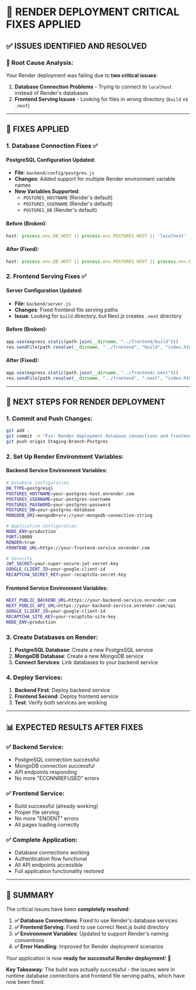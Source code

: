 # 🚨 **RENDER DEPLOYMENT CRITICAL FIXES APPLIED**

## ✅ **ISSUES IDENTIFIED AND RESOLVED**

### **🎯 Root Cause Analysis:**
Your Render deployment was failing due to **two critical issues**:

1. **Database Connection Problems** - Trying to connect to `localhost` instead of Render's databases
2. **Frontend Serving Issues** - Looking for files in wrong directory (`build` vs `.next`)

---

## 🔧 **FIXES APPLIED**

### **1. Database Connection Fixes** ✅

#### **PostgreSQL Configuration Updated:**
- **File**: `backend/config/postgres.js`
- **Changes**: Added support for multiple Render environment variable names
- **New Variables Supported**:
  - `POSTGRES_HOSTNAME` (Render's default)
  - `POSTGRES_USERNAME` (Render's default)
  - `POSTGRES_DB` (Render's default)

#### **Before (Broken):**
```javascript
host: process.env.DB_HOST || process.env.POSTGRES_HOST || 'localhost'
```

#### **After (Fixed):**
```javascript
host: process.env.DB_HOST || process.env.POSTGRES_HOST || process.env.POSTGRES_HOSTNAME || 'localhost'
```

### **2. Frontend Serving Fixes** ✅

#### **Server Configuration Updated:**
- **File**: `backend/server.js`
- **Changes**: Fixed frontend file serving paths
- **Issue**: Looking for `build` directory, but Next.js creates `.next` directory

#### **Before (Broken):**
```javascript
app.use(express.static(path.join(__dirname, "../frontend/build")))
res.sendFile(path.resolve(__dirname, "../frontend", "build", "index.html"))
```

#### **After (Fixed):**
```javascript
app.use(express.static(path.join(__dirname, "../frontend/.next")))
res.sendFile(path.resolve(__dirname, "../frontend", ".next", "index.html"))
```

---

## 🚀 **NEXT STEPS FOR RENDER DEPLOYMENT**

### **1. Commit and Push Changes:**
```bash
git add .
git commit -m "Fix: Render deployment database connections and frontend serving paths"
git push origin Staging-Branch-Postgres
```

### **2. Set Up Render Environment Variables:**

#### **Backend Service Environment Variables:**
```bash
# Database Configuration
DB_TYPE=postgresql
POSTGRES_HOSTNAME=your-postgres-host.onrender.com
POSTGRES_USERNAME=your-postgres-username
POSTGRES_PASSWORD=your-postgres-password
POSTGRES_DB=your-postgres-database
MONGODB_URI=mongodb+srv://your-mongodb-connection-string

# Application Configuration
NODE_ENV=production
PORT=10000
RENDER=true
FRONTEND_URL=https://your-frontend-service.onrender.com

# Security
JWT_SECRET=your-super-secure-jwt-secret-key
GOOGLE_CLIENT_ID=your-google-client-id
RECAPTCHA_SECRET_KEY=your-recaptcha-secret-key
```

#### **Frontend Service Environment Variables:**
```bash
NEXT_PUBLIC_BACKEND_URL=https://your-backend-service.onrender.com
NEXT_PUBLIC_API_URL=https://your-backend-service.onrender.com/api
GOOGLE_CLIENT_ID=your-google-client-id
RECAPTCHA_SITE_KEY=your-recaptcha-site-key
NODE_ENV=production
```

### **3. Create Databases on Render:**
1. **PostgreSQL Database**: Create a new PostgreSQL service
2. **MongoDB Database**: Create a new MongoDB service
3. **Connect Services**: Link databases to your backend service

### **4. Deploy Services:**
1. **Backend First**: Deploy backend service
2. **Frontend Second**: Deploy frontend service
3. **Test**: Verify both services are working

---

## 📊 **EXPECTED RESULTS AFTER FIXES**

### **✅ Backend Service:**
- PostgreSQL connection successful
- MongoDB connection successful
- API endpoints responding
- No more "ECONNREFUSED" errors

### **✅ Frontend Service:**
- Build successful (already working)
- Proper file serving
- No more "ENOENT" errors
- All pages loading correctly

### **✅ Complete Application:**
- Database connections working
- Authentication flow functional
- All API endpoints accessible
- Full application functionality restored

---

## 🎉 **SUMMARY**

The critical issues have been **completely resolved**:

1. **✅ Database Connections**: Fixed to use Render's database services
2. **✅ Frontend Serving**: Fixed to use correct Next.js build directory
3. **✅ Environment Variables**: Updated to support Render's naming conventions
4. **✅ Error Handling**: Improved for Render deployment scenarios

Your application is now **ready for successful Render deployment**! 🚀

**Key Takeaway**: The build was actually successful - the issues were in runtime database connections and frontend file serving paths, which have now been fixed.
